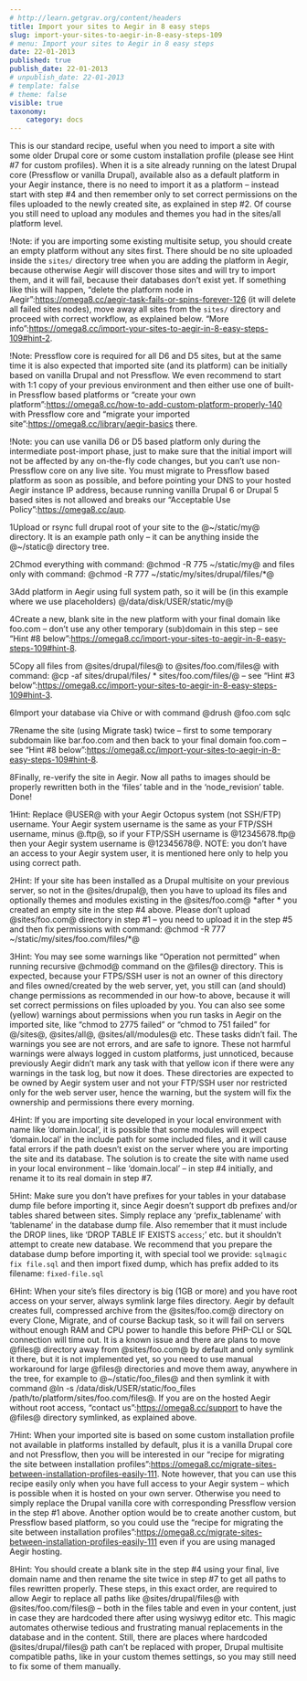 ```yaml
---
# http://learn.getgrav.org/content/headers
title: Import your sites to Aegir in 8 easy steps
slug: import-your-sites-to-aegir-in-8-easy-steps-109
# menu: Import your sites to Aegir in 8 easy steps
date: 22-01-2013
published: true
publish_date: 22-01-2013
# unpublish_date: 22-01-2013
# template: false
# theme: false
visible: true
taxonomy:
    category: docs
---
```


This is our standard recipe, useful when you need to import a site with some older Drupal core or some custom installation profile (please see Hint #7 for custom profiles). When it is a site already running on the latest Drupal core (Pressflow or vanilla Drupal), available also as a default platform in your Aegir instance, there is no need to import it as a platform – instead start with step #4 and then remember only to set correct permissions on the files uploaded to the newly created site, as explained in step #2. Of course you still need to upload any modules and themes you had in the sites/all platform level.

<a name="hint-sites"></a>

!Note: if you are importing some existing multisite setup, you should create an empty platform without any sites first. There should be no site uploaded inside the `sites/` directory tree when you are adding the platform in Aegir, because otherwise Aegir will discover those sites and will try to import them, and it will fail, because their databases don’t exist yet. If something like this will happen, “delete the platform node in Aegir”:https://omega8.cc/aegir-task-fails-or-spins-forever-126 (it will delete all failed sites nodes), move away all sites from the `sites/` directory and proceed with correct workflow, as explained below. “More info”:https://omega8.cc/import-your-sites-to-aegir-in-8-easy-steps-109#hint-2.

<a name="hint-pressflow"></a>

!Note: Pressflow core is required for all D6 and D5 sites, but at the same time it is also expected that imported site (and its platform) can be initially based on vanilla Drupal and not Pressflow. We even recommend to start with 1:1 copy of your previous environment and then either use one of built-in Pressflow based platforms or “create your own platform”:https://omega8.cc/how-to-add-custom-platform-properly-140 with Pressflow core and “migrate your imported site”:https://omega8.cc/library/aegir-basics there.

<a name="hint-pressflow-required"></a>

!Note: you can use vanilla D6 or D5 based platform only during the intermediate post-import phase, just to make sure that the initial import will not be affected by any on-the-fly code changes, but you can’t use non-Pressflow core on any live site. You must migrate to Pressflow based platform as soon as possible, and before pointing your DNS to your hosted Aegir instance IP address, because running vanilla Drupal 6 or Drupal 5 based sites is not allowed and breaks our “Acceptable Use Policy”:https://omega8.cc/aup.

1Upload or rsync full drupal root of your site to the @~/static/my@ directory. It is an example path only – it can be anything inside the @~/static@ directory tree.

2Chmod everything with command: @chmod -R 775 ~/static/my@ and files only with command: @chmod -R 777 ~/static/my/sites/drupal/files/\*@

3Add platform in Aegir using full system path, so it will be (in this example where we use placeholders) @/data/disk/USER/static/my@

4Create a new, blank site in the new platform with your final domain like foo.com – don’t use any other temporary (sub)domain in this step – see “Hint #8 below”:https://omega8.cc/import-your-sites-to-aegir-in-8-easy-steps-109#hint-8.

5Copy all files from @sites/drupal/files@ to @sites/foo.com/files@ with command: @cp -af sites/drupal/files/ * sites/foo.com/files/@ – see “Hint #3 below”:https://omega8.cc/import-your-sites-to-aegir-in-8-easy-steps-109#hint-3.

6Import your database via Chive or with command @drush @foo.com sqlc

7Rename the site (using Migrate task) twice – first to some temporary subdomain like bar.foo.com and then back to your final domain foo.com – see “Hint #8 below”:https://omega8.cc/import-your-sites-to-aegir-in-8-easy-steps-109#hint-8.

8Finally, re-verify the site in Aegir. Now all paths to images should be properly rewritten both in the ‘files’ table and in the ‘node\_revision’ table. Done!

<a name="hint-1"></a>

1Hint: Replace @USER@ with your Aegir Octopus system (not SSH/FTP) username. Your Aegir system username is the same as your FTP/SSH username, minus @.ftp@, so if your FTP/SSH username is @12345678.ftp@ then your Aegir system username is @12345678@. NOTE: you don’t have an access to your Aegir system user, it is mentioned here only to help you using correct path.

<a name="hint-2"></a>

2Hint: If your site has been installed as a Drupal multisite on your previous server, so not in the @sites/drupal@, then you have to upload its files and optionally themes and modules existing in the @sites/foo.com@ \*after * you created an empty site in the step #4 above. Please don’t upload @sites/foo.com@ directory in step #1 – you need to upload it in the step #5 and then fix permissions with command: @chmod -R 777 ~/static/my/sites/foo.com/files/\*@

<a name="hint-3"></a>

3Hint: You may see some warnings like “Operation not permitted” when running recursive @chmod@ command on the @files@ directory. This is expected, because your FTPS/SSH user is not an owner of this directory and files owned/created by the web server, yet, you still can (and should) change permissions as recommended in our how-to above, because it will set correct permissions on files uploaded by you. You can also see some (yellow) warnings about permissions when you run tasks in Aegir on the imported site, like “chmod to 2775 failed” or “chmod to 751 failed” for @/sites@, @sites/all@, @sites/all/modules@ etc. These tasks didn’t fail. The warnings you see are not errors, and are safe to ignore. These not harmful warnings were always logged in custom platforms, just unnoticed, because previously Aegir didn’t mark any task with that yellow icon if there were any warnings in the task log, but now it does. These directories are expected to be owned by Aegir system user and not your FTP/SSH user nor restricted only for the web server user, hence the warning, but the system will fix the ownership and permissions there every morning.

<a name="hint-4"></a>

4Hint: If you are importing site developed in your local environment with name like ‘domain.local’, it is possible that some modules will expect ‘domain.local’ in the include path for some included files, and it will cause fatal errors if the path doesn’t exist on the server where you are importing the site and its database. The solution is to create the site with name used in your local environment – like ‘domain.local’ – in step #4 initially, and rename it to its real domain in step #7.

<a name="hint-5"></a>

5Hint: Make sure you don’t have prefixes for your tables in your database dump file before importing it, since Aegir doesn’t support db prefixes and/or tables shared between sites. Simply replace any ‘prefix\_tablename’ with ‘tablename’ in the database dump file. Also remember that it must include the DROP lines, like ‘DROP TABLE IF EXISTS `access`;’ etc. but it shouldn’t attempt to create new database. We recommend that you prepare the database dump before importing it, with special tool we provide: `sqlmagic fix file.sql` and then import fixed dump, which has prefix added to its filename: `fixed-file.sql`

<a name="hint-6"></a>

6Hint: When your site’s files directory is big (1GB or more) and you have root access on your server, always symlink large files directory. Aegir by default creates full, compressed archive from the @sites/foo.com@ directory on every Clone, Migrate, and of course Backup task, so it will fail on servers without enough RAM and CPU power to handle this before PHP-CLI or SQL connection will time out. It is a known issue and there are plans to move @files@ directory away from @sites/foo.com@ by default and only symlink it there, but it is not implemented yet, so you need to use manual workaround for large @files@ directories and move them away, anywhere in the tree, for example to @~/static/foo\_files@ and then symlink it with command @ln -s /data/disk/USER/static/foo\_files /path/to/platform/sites/foo.com/files@. If you are on the hosted Aegir without root access, “contact us”:https://omega8.cc/support to have the @files@ directory symlinked, as explained above.

<a name="hint-7"></a>

7Hint: When your imported site is based on some custom installation profile not available in platforms installed by default, plus it is a vanilla Drupal core and not Pressflow, then you will be interested in our “recipe for migrating the site between installation profiles”:https://omega8.cc/migrate-sites-between-installation-profiles-easily-111. Note however, that you can use this recipe easily only when you have full access to your Aegir system – which is possible when it is hosted on your own server. Otherwise you need to simply replace the Drupal vanilla core with corresponding Pressflow version in the step #1 above. Another option would be to create another custom, but Pressflow based platform, so you could use the “recipe for migrating the site between installation profiles”:https://omega8.cc/migrate-sites-between-installation-profiles-easily-111 even if you are using managed Aegir hosting.

<a name="hint-8"></a>

8Hint: You should create a blank site in the step #4 using your final, live domain name and then rename the site twice in step #7 to get all paths to files rewritten properly. These steps, in this exact order, are required to allow Aegir to replace all paths like @sites/drupal/files@ with @sites/foo.com/files@ – both in the files table and even in your content, just in case they are hardcoded there after using wysiwyg editor etc. This magic automates otherwise tedious and frustrating manual replacements in the database and in the content. Still, there are places where hardcoded @sites/drupal/files@ path can’t be replaced with proper, Drupal multisite compatible paths, like in your custom themes settings, so you may still need to fix some of them manually.